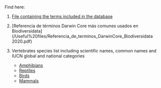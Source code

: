 Find here:

1. [File containing the terms included in the database](/Useful%20files/biodiversidata_terms_DwC.csv)

2. [Referencia de términos Darwin Core más comunes usados en Biodiversidata](/Useful%20files/Referencia_de_terminos_DarwinCore_Biodiversidata 2020.pdf)

3. Vertebrates species list including scientific names, common names and IUCN global and national categories
    + [Amphibians](/Useful%20files/lista_especies_anfibios.csv)
    + [Reptiles](/Useful%20files/lista_especies_reptiles.csv)
    + [Birds](/Useful%20files/lista_especies_aves.csv)
    + [Mammals](/Useful%20files/lista_especies_mamiferos.csv)
    
